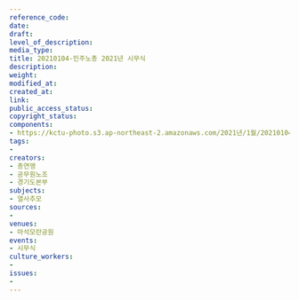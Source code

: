```yaml
---
reference_code: 
date: 
draft: 
level_of_description: 
media_type: 
title: 20210104-민주노총 2021년 시무식
description: 
weight: 
modified_at: 
created_at: 
link: 
public_access_status: 
copyright_status: 
components:
- https://kctu-photo.s3.ap-northeast-2.amazonaws.com/2021년/1월/20210104-민주노총+2021년+시무식/_1DX6408.jpg
tags:
- 
creators:
- 총연맹
- 공무원노조
- 경기도본부
subjects:
- 열사추모
sources:
- 
venues:
- 마석모란공원
events:
- 시무식
culture_workers:
- 
issues:
- 
---
```

